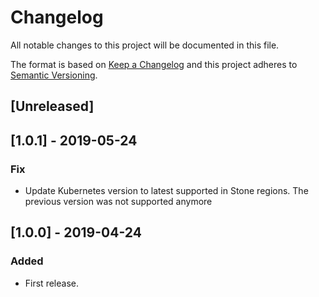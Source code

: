 # Changelog
All notable changes to this project will be documented in this file.

The format is based on [Keep a Changelog](http://keepachangelog.com/en/1.0.0/)
and this project adheres to [Semantic Versioning](http://semver.org/spec/v2.0.0.html).

## [Unreleased]

## [1.0.1] - 2019-05-24
### Fix
- Update Kubernetes version to latest supported in Stone regions. The previous version was not supported anymore

## [1.0.0] - 2019-04-24
### Added
- First release.
